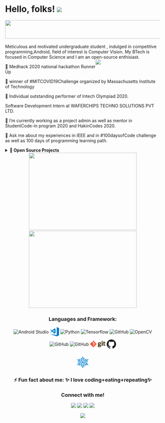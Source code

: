 # Hello, folks! <img src="https://raw.githubusercontent.com/MartinHeinz/MartinHeinz/master/wave.gif" width="30px">
<img src="https://github.com/akshitagupta15june/akshitagupta15june/blob/master/ai.gif" width="590px" height="60px">

Meticulous and motivated undergraduate student , indulged in competitive programming,Android, field of interest is Computer Vision. 
My BTech is focused in Computer Science and I am an open-source enthisiast.
<img align="right" img src="https://raw.githubusercontent.com/akshitagupta15june/akshitagupta15june/master/200w.webp" width="210px">
  
🥇 Medhack 2020 national hackathon Runner Up 

🥇 winner of #MITCOVID19Challenge organized by Massachusetts Institute of Technology 

🥇 Individual outstanding performer of Intech Olympiad 2020.

Software Development Intern at WAFERCHIPS TECHNO SOLUTIONS PVT LTD.

🔭 I’m currently working as a project admin as well as mentor in StudentCode-in program 2020 and HakinCodes 2020.

💬 Ask me about my experiences in IEEE and in #100daysofCode challenge as well as 100 days of programming learning path.




<details>
	
  <summary><b>🥇 Open Source Projects</b></summary>

  <br />
  <table>
    <thead align="center">
      <tr border: none;>
        <td><b>💻 Projects</b></td>
        <td><b>🌟 Stars</b></td>
        <td><b>🍴 Forks</b></td>
        <td><b>🐛 Issues</b></td>
        <td><b>🔔 Pull Requests</b></td>
        <td><b>👨‍💻 Language</b></td>
      </tr>
    </thead>
    <tbody>
      <tr>
	      <td><a href="https://github.com/akshitagupta15june/lane_detection_opencv"><b>🚀 Lane Detection (OpenCV)</b></a></td>
        <td><img alt="Stars" src="https://img.shields.io/github/stars/akshitagupta15june/lane_detection_opencv?style=flat-square&labelColor=343b41"/></td>
        <td><img alt="Forks" src="https://img.shields.io/github/forks/akshitagupta15june/lane_detection_opencv?style=flat-square&labelColor=343b41"/></td>
        <td><img alt="Issues" src="https://img.shields.io/github/issues/akshitagupta15june/lane_detection_opencv?style=flat-square"/></td>
        <td><img alt="Pull Requests" src="https://img.shields.io/github/issues-pr/akshitagupta15june/lane_detection_opencv?style=flat-square"/></td>
        <td><img alt="Language" src="https://img.shields.io/github/languages/top/akshitagupta15june/lane_detection_opencv?style=flat-square"/></td>
      </tr>
      <tr>
	      <td><a href="https://github.com/akshitagupta15june/Social_Distance_detection"><b>💻 Social Distance Detection</b></a></td>
        <td><img alt="Stars" src="https://img.shields.io/github/stars/akshitagupta15june/Social_Distance_detection?style=flat-square&labelColor=343b41"/></td>
        <td><img alt="Forks" src="https://img.shields.io/github/forks/akshitagupta15june/Social_Distance_detection?style=flat-square&labelColor=343b41"/></td>
        <td><img alt="Issues" src="https://img.shields.io/github/issues/akshitagupta15june/Social_Distance_detection?style=flat-square"/></td>
        <td><img alt="Pull Requests" src="https://img.shields.io/github/issues-pr/akshitagupta15june/Social_Distance_detection?style=flat-square"/></td>
        <td><img alt="Language" src="https://img.shields.io/github/languages/top/akshitagupta15june/Social_Distance_detection?label=Python&style=flat-square"/></td>
      </tr>
      <tr>
	      <td><a href="https://github.com/akshitagupta15june/Face-Recognition-Attendance-System"><b>👨 Face Recognition Attd. System</b></a></td>
        <td><img alt="Stars" src="https://img.shields.io/github/stars/akshitagupta15june/Face-Recognition-Attendance-System?style=flat-square&labelColor=343b41"/></td>
        <td><img alt="Forks" src="https://img.shields.io/github/forks/akshitagupta15june/Face-Recognition-Attendance-System?style=flat-square&labelColor=343b41"/></td>
        <td><img alt="Issues" src="https://img.shields.io/github/issues/akshitagupta15june/Face-Recognition-Attendance-System?style=flat-square"/></td>
        <td><img alt="Pull Requests" src="https://img.shields.io/github/issues-pr/akshitagupta15june/Face-Recognition-Attendance-System?style=flat-square"/></td>
        <td><img alt="Language" src="https://img.shields.io/github/languages/top/akshitagupta15june/Face-Recognition-Attendance-System?style=flat-square"/></td> 
      </tr>
    </tbody>
  </table>
</details>
<div align="center">
<a href="#"><img src="https://github-readme-stats.vercel.app/api?username=akshitagupta15june&show_icons=true&count_private=true&theme=radical" width="350" height="250" ></a>
<a href="#"><img src="https://github-readme-stats.vercel.app/api/top-langs/?username=akshitagupta15june&layout=compact&theme=radical" width="350" height="250" ></a>

</div>

<div align="center">
  
<h3>Languages and Framework:</h3>

<img align="center" alt="Android Studio" width="40px" src="https://upload.wikimedia.org/wikipedia/commons/3/34/Android_Studio_icon.svg" />
<img align="center" alt="Visual Studio Code" width="30px" src="https://raw.githubusercontent.com/github/explore/80688e429a7d4ef2fca1e82350fe8e3517d3494d/topics/visual-studio-code/visual-studio-code.png" />
<img align="center" alt="Python" width="30px" src="https://upload.wikimedia.org/wikipedia/commons/thumb/0/0a/Python.svg/240px-Python.svg.png" />
<img align="center" alt="Tensorflow" width="30px" src="https://upload.wikimedia.org/wikipedia/commons/thumb/2/2d/Tensorflow_logo.svg/800px-Tensorflow_logo.svg.png"/>
<img align="center" alt="GitHub" width="80px" src="https://keras.io/img/logo.png" />
<img align="center" alt="OpenCV" width="30px" src="https://upload.wikimedia.org/wikipedia/commons/thumb/3/32/OpenCV_Logo_with_text_svg_version.svg/730px-OpenCV_Logo_with_text_svg_version.svg.png" />
<img align="center" alt="GitHub" width="30px" src="https://numpy.org/images/logos/numpy.svg" />
<img align="center" alt="GitHub" width="34px" src="https://jupyter.org/assets/main-logo.svg" />
<img align="center" alt="Git" width="50px" src="https://raw.githubusercontent.com/github/explore/80688e429a7d4ef2fca1e82350fe8e3517d3494d/topics/git/git.png" />
<img align="center" alt="GitHub" width="30px" src="https://raw.githubusercontent.com/github/explore/78df643247d429f6cc873026c0622819ad797942/topics/github/github.png" />
</br>


</div>

<div align="center">
  


  
  <img align="center" a href='https://archiveprogram.github.com/'><img src='https://raw.githubusercontent.com/acervenky/animated-github-badges/master/assets/acbadge.gif' width='40' height='40'></a>

 ### ⚡ Fun fact about me: ✨ I love coding+eating+repeating✨ 
 

<h3>Connect with me!</h3>
 
[<img src="https://img.shields.io/badge/linkedin-%230077B5.svg?&style=for-the-badge&logo=linkedin&logoColor=white" />](https://www.linkedin.com/in/akshita-gupta-a4a895187/) [<img src = "https://img.shields.io/badge/twitter-%2320A1F1.svg?&style=for-the-badge&logo=twitter&logoColor=white">](https://twitter.com/Akshita_archer/)
[<img src="https://img.shields.io/badge/medium-%23292929.svg?&style=for-the-badge&logo=medium&logoColor=white" />](https://medium.com/@akshitagupta15june)   [<img src="https://img.shields.io/badge/BLOGS-%23292929.svg?&style=for-the-badge&logo=BLOGS&logoColor=white" />](https://akshita1506.home.blog) 

![](https://visitor-badge.glitch.me/badge?page_id=akshitagupta15june.akshitagupta15june)



</div>



